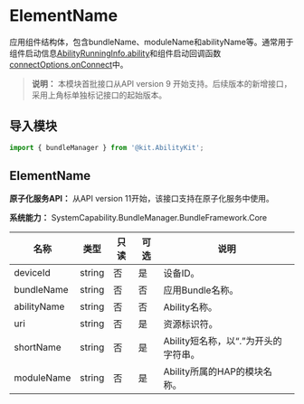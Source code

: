# ElementName

<!--Kit: Ability Kit-->
<!--Subsystem: BundleManager-->
<!--Owner: @wang19954-->
<!--SE: @hanfeng6; @lihaitao-->
<!--TSE: @kongjing2-->

应用组件结构体，包含bundleName、moduleName和abilityName等。通常用于组件启动信息[AbilityRunningInfo.ability](../apis-ability-kit/js-apis-inner-application-abilityRunningInfo.md)和组件启动回调函数[connectOptions.onConnect](../apis-ability-kit/js-apis-inner-ability-connectOptions.md#onconnect)中。

> **说明：**
> 本模块首批接口从API version 9 开始支持。后续版本的新增接口，采用上角标单独标记接口的起始版本。

## 导入模块

```ts
import { bundleManager } from '@kit.AbilityKit';
```

## ElementName

**原子化服务API：** 从API version 11开始，该接口支持在原子化服务中使用。

**系统能力：** SystemCapability.BundleManager.BundleFramework.Core

| 名称                     | 类型     | 只读 | 可选 | 说明                       |
| ----------------------- | ---------| ---- | ---- | ------------------------- |
| deviceId                | string   | 否   |  是  | 设备ID。                   |
| bundleName              | string   | 否   |  否  | 应用Bundle名称。          |
| abilityName             | string   | 否   |  否  | Ability名称。               |
| uri                     | string   | 否   |  是  | 资源标识符。                 |
| shortName               | string   | 否   |  是  | Ability短名称，以“.”为开头的字符串。               |
| moduleName              | string   | 否   |  是  | Ability所属的HAP的模块名称。   |